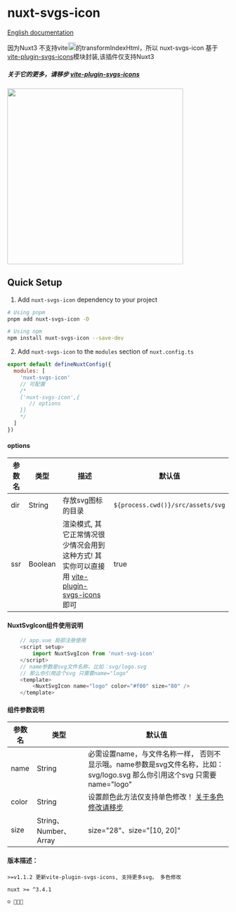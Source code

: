 <!--
Get your module up and running quickly.

Find and replace all on all files (CMD+SHIFT+F):
- Name: nuxt-svgs-icon
- Package name: nuxt-svgs-icon
- Description: Nuxt3 svg icon
-->

# nuxt-svgs-icon

[English documentation](README.en.md) 

因为Nuxt3 不支持vite<img src="https://vitejs.dev/logo.svg" width="18px"></img>的transformIndexHtml，所以 nuxt-svgs-icon 基于 [vite-plugin-svgs-icons](https://github.com/335296558/vite-plugin-svgs-icons)模块封装,该插件仅支持Nuxt3

##### 关于它的更多，请移步 [vite-plugin-svgs-icons](https://github.com/335296558/vite-plugin-svgs-icons)

<img src="./playground/assets/testing_git_svgs.gif" width="400px"></img> 

## Quick Setup

1. Add `nuxt-svgs-icon` dependency to your project

```bash
# Using pnpm
pnpm add nuxt-svgs-icon -D

# Using npm
npm install nuxt-svgs-icon --save-dev
```

2. Add `nuxt-svgs-icon` to the `modules` section of `nuxt.config.ts`

```js
export default defineNuxtConfig({
  modules: [
    'nuxt-svgs-icon'
    // 可配置
    /*
    ['nuxt-svgs-icon',{
       // options
    }]
    */
  ]
})
```

#### options
| 参数名 | 类型 | 描述 | 默认值 |
| -------- | -------- | -------- | -------- |
|dir|String|存放svg图标的目录|`${process.cwd()}/src/assets/svg`|
|ssr|Boolean|渲染模式, 其它正常情况很少情况会用到这种方式! 其实你可以直接用 [vite-plugin-svgs-icons](https://github.com/335296558/vite-plugin-svgs-icons) 即可|true|

<!-- |moduleId|String|定义导入名称|nuxt-svg-icon| -->
#### NuxtSvgIcon组件使用说明
```js
    // app.vue 局部注册使用
    <script setup>
        import NuxtSvgIcon from 'nuxt-svg-icon'
    </script>
    // name参数是svg文件名称，比如：svg/logo.svg
    // 那么你引用这个svg 只需要name="logo"
    <template>
        <NuxtSvgIcon name="logo" color="#f00" size="80" />
    </template>
```

#### 组件参数说明
| 参数名 | 类型 | 默认值 |
| -------- | -------- | -------- |
|name|String|必需设置name，与文件名称一样， 否则不显示哦。name参数是svg文件名称，比如：svg/logo.svg 那么你引用这个svg 只需要name="logo"|
|color|String| 设置颜色此方法仅支持单色修改！ [关于多色修改请移步](MULTICOLOR.md)|
|size|String、Number、Array| size="28"、size="[10, 20]" |

#### 版本描述：
    >=v1.1.2 更新vite-plugin-svgs-icons, 支持更多svg， 多色修改

    nuxt >= ^3.4.1
```
☺️ 🤪😋😘
```
